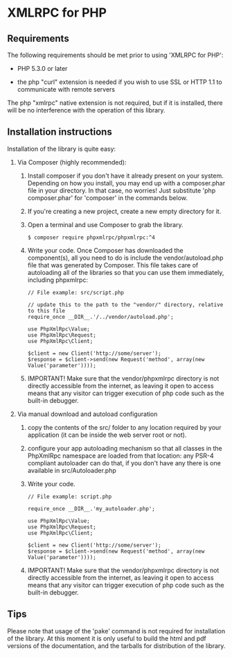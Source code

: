 XMLRPC for PHP
==============

Requirements
------------

The following requirements should be met prior to using 'XMLRPC for PHP':

* PHP 5.3.0 or later

* the php "curl" extension is needed if you wish to use SSL or HTTP 1.1 to communicate with remote servers

The php "xmlrpc" native extension is not required, but if it is installed, there will be no interference with the
operation of this library.


Installation instructions
-------------------------

Installation of the library is quite easy:

1.  Via Composer (highly recommended):

    1.  Install composer if you don't have it already present on your system.
        Depending on how you install, you may end up with a composer.phar file in your directory.
        In that case, no worries! Just substitute 'php composer.phar' for 'composer' in the commands below.

    2.  If you're creating a new project, create a new empty directory for it.

    3.  Open a terminal and use Composer to grab the library.

            $ composer require phpxmlrpc/phpxmlrpc:^4

    4.  Write your code.
        Once Composer has downloaded the component(s), all you need to do is include the vendor/autoload.php file that
        was generated by Composer. This file takes care of autoloading all of the libraries so that you can use them
        immediately, including phpxmlrpc:

            // File example: src/script.php

            // update this to the path to the "vendor/" directory, relative to this file
            require_once __DIR__.'/../vendor/autoload.php';

            use PhpXmlRpc\Value;
            use PhpXmlRpc\Request;
            use PhpXmlRpc\Client;

            $client = new Client('http://some/server');
            $response = $client->send(new Request('method', array(new Value('parameter'))));

    5.  IMPORTANT! Make sure that the vendor/phpxmlrpc directory is not directly accessible from the internet,
        as leaving it open to access means that any visitor can trigger execution of php code such as
        the built-in debugger.


2.  Via manual download and autoload configuration

    1.  copy the contents of the src/ folder to any location required by your
        application (it can be inside the web server root or not).

    2.  configure your app autoloading mechanism so that all classes in the PhpXmlRpc namespace are loaded
        from that location: any PSR-4 compliant autoloader can do that, if you don't have any there is one
        available in src/Autoloader.php

    3.  Write your code.

            // File example: script.php

            require_once __DIR__.'my_autoloader.php';

            use PhpXmlRpc\Value;
            use PhpXmlRpc\Request;
            use PhpXmlRpc\Client;

            $client = new Client('http://some/server');
            $response = $client->send(new Request('method', array(new Value('parameter'))));

    5.  IMPORTANT! Make sure that the vendor/phpxmlrpc directory is not directly accessible from the internet,
        as leaving it open to access means that any visitor can trigger execution of php code such as
        the built-in debugger.

Tips
----

Please note that usage of the 'pake' command is not required for installation of the library.
At this moment it is only useful to build the html and pdf versions of the documentation, and the tarballs
for distribution of the library.
